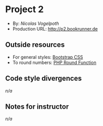 # Project 2
+ By: *Nicolas Vogelpoth*
+ Production URL: <http://p2.bookrunner.de>

## Outside resources
+ For general styles: [Bootstrap CSS](https://getbootstrap.com/)
+ To round numbers: [PHP Round Function](http://php.net/manual/de/function.round.php)

## Code style divergences
*n/a*

## Notes for instructor
*n/a*
